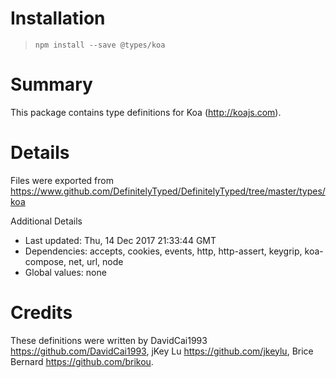# Installation
> `npm install --save @types/koa`

# Summary
This package contains type definitions for Koa (http://koajs.com).

# Details
Files were exported from https://www.github.com/DefinitelyTyped/DefinitelyTyped/tree/master/types/koa

Additional Details
 * Last updated: Thu, 14 Dec 2017 21:33:44 GMT
 * Dependencies: accepts, cookies, events, http, http-assert, keygrip, koa-compose, net, url, node
 * Global values: none

# Credits
These definitions were written by DavidCai1993 <https://github.com/DavidCai1993>, jKey Lu <https://github.com/jkeylu>, Brice Bernard <https://github.com/brikou>.
